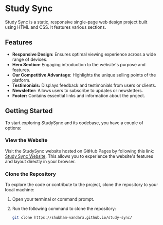 # Study Sync

Study Sync is a static, responsive single-page web design project built using HTML and CSS. It features various sections.

## Features

- **Responsive Design:** Ensures optimal viewing experience across a wide range of devices.
- **Hero Section:** Engaging introduction to the website's purpose and features.
- **Our Competitive Advantage:** Highlights the unique selling points of the platform.
- **Testimonials:** Displays feedback and testimonials from users or clients.
- **Newsletter:** Allows users to subscribe to updates or newsletters.
- **Footer:** Contains essential links and information about the project.

## Getting Started

To start exploring StudySync and its codebase, you have a couple of options:

### View the Website

Visit the StudySync website hosted on GitHub Pages by following this link: [Study Sync Website](https://shubham-vandara.github.io/study-sync/). This allows you to experience the website's features and layout directly in your browser.

### Clone the Repository

To explore the code or contribute to the project, clone the repository to your local machine:

1. Open your terminal or command prompt.
2. Run the following command to clone the repository:

   ```bash
   git clone https://shubham-vandara.github.io/study-sync/
   ```
